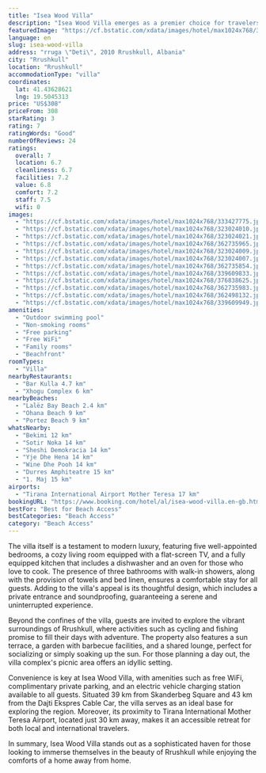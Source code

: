 ```yaml
---
title: "Isea Wood Villa"
description: "Isea Wood Villa emerges as a premier choice for travelers seeking a blend of luxury and privacy in the picturesque locale of Rrushkull."
featuredImage: "https://cf.bstatic.com/xdata/images/hotel/max1024x768/333427775.jpg?k=7642f37b2739ca432728d74ec4b99feed6f3fd3aec934fc94bac6cc6c6c6dfc6&o=&hp=1"
language: en
slug: isea-wood-villa
address: "rruga \"Deti\", 2010 Rrushkull, Albania"
city: "Rrushkull"
location: "Rrushkull"
accommodationType: "villa"
coordinates:
  lat: 41.43628621
  lng: 19.5045313
price: "US$308"
priceFrom: 308
starRating: 3
rating: 7
ratingWords: "Good"
numberOfReviews: 24
ratings:
  overall: 7
  location: 6.7
  cleanliness: 6.7
  facilities: 7.2
  value: 6.8
  comfort: 7.2
  staff: 7.5
  wifi: 0
images:
  - "https://cf.bstatic.com/xdata/images/hotel/max1024x768/333427775.jpg?k=7642f37b2739ca432728d74ec4b99feed6f3fd3aec934fc94bac6cc6c6c6dfc6&o=&hp=1"
  - "https://cf.bstatic.com/xdata/images/hotel/max1024x768/323024010.jpg?k=314550735cb69cc00a44587c2f7ecee0d1e56c762fb40e0b45d59a37cb7b464c&o=&hp=1"
  - "https://cf.bstatic.com/xdata/images/hotel/max1024x768/323024021.jpg?k=21ec9dd05ffaa70f9b0cef986e35dd1f4fe59a977a46c4e3b6be8a1d9591810c&o=&hp=1"
  - "https://cf.bstatic.com/xdata/images/hotel/max1024x768/362735965.jpg?k=9a24556de98c903c0d247c6c99aa2ec2441c8e930af50d4d24c05f2e441ce9f2&o=&hp=1"
  - "https://cf.bstatic.com/xdata/images/hotel/max1024x768/323024009.jpg?k=17fb6cfa240be3b17d9e58bc160d9f44a208a733dec077e2b3e524cef04d4f89&o=&hp=1"
  - "https://cf.bstatic.com/xdata/images/hotel/max1024x768/323024007.jpg?k=fd18d6d365304160de547df4be6a30f9d6011ab6275cb8ebe6983d4822347136&o=&hp=1"
  - "https://cf.bstatic.com/xdata/images/hotel/max1024x768/362735854.jpg?k=20ef07d66becf6677a555442f4330e195929225c08c0c8832bd13a7787de11af&o=&hp=1"
  - "https://cf.bstatic.com/xdata/images/hotel/max1024x768/339609833.jpg?k=8b03f29f5ca31388ecff995cfba0557b3b53c7dd51c80037ed04e346937bb126&o=&hp=1"
  - "https://cf.bstatic.com/xdata/images/hotel/max1024x768/376838625.jpg?k=f03ec20dfb529da1a7ae105b225f347b99cb13ee4271d2dd40aa5b2ad0e3d610&o=&hp=1"
  - "https://cf.bstatic.com/xdata/images/hotel/max1024x768/362735983.jpg?k=e6020d94b644e5438f46611f524a6cf9a6c33551cb46e15531c8797783e996d3&o=&hp=1"
  - "https://cf.bstatic.com/xdata/images/hotel/max1024x768/362498132.jpg?k=1144fd28a4e0387358f3e873f1b74df429f4b6bab1da3e88cc44fb9d8fca60f8&o=&hp=1"
  - "https://cf.bstatic.com/xdata/images/hotel/max1024x768/339609949.jpg?k=fd987ca0f49a5599c9609a6d001c382f6d516b6fb1fed9253a80a3bc60ada563&o=&hp=1"
amenities:
  - "Outdoor swimming pool"
  - "Non-smoking rooms"
  - "Free parking"
  - "Free WiFi"
  - "Family rooms"
  - "Beachfront"
roomTypes:
  - "Villa"
nearbyRestaurants:
  - "Bar Kulla 4.7 km"
  - "Xhogu Complex 6 km"
nearbyBeaches:
  - "Lalëz Bay Beach 2.4 km"
  - "Ohana Beach 9 km"
  - "Portez Beach 9 km"
whatsNearby:
  - "Bekimi 12 km"
  - "Sotir Noka 14 km"
  - "Sheshi Demokracia 14 km"
  - "Yje Dhe Hena 14 km"
  - "Wine Dhe Pooh 14 km"
  - "Durres Amphiteatre 15 km"
  - "1. Maj 15 km"
airports:
  - "Tirana International Airport Mother Teresa 17 km"
bookingURL: "https://www.booking.com/hotel/al/isea-wood-villa.en-gb.html?aid=8035640"
bestFor: "Best for Beach Access"
bestCategories: "Beach Access"
category: "Beach Access"
---
```


The villa itself is a testament to modern luxury, featuring five well-appointed bedrooms, a cozy living room equipped with a flat-screen TV, and a fully equipped kitchen that includes a dishwasher and an oven for those who love to cook. The presence of three bathrooms with walk-in showers, along with the provision of towels and bed linen, ensures a comfortable stay for all guests. Adding to the villa's appeal is its thoughtful design, which includes a private entrance and soundproofing, guaranteeing a serene and uninterrupted experience.

Beyond the confines of the villa, guests are invited to explore the vibrant surroundings of Rrushkull, where activities such as cycling and fishing promise to fill their days with adventure. The property also features a sun terrace, a garden with barbecue facilities, and a shared lounge, perfect for socializing or simply soaking up the sun. For those planning a day out, the villa complex's picnic area offers an idyllic setting.

Convenience is key at Isea Wood Villa, with amenities such as free WiFi, complimentary private parking, and an electric vehicle charging station available to all guests. Situated 39 km from Skanderbeg Square and 43 km from the Dajti Ekspres Cable Car, the villa serves as an ideal base for exploring the region. Moreover, its proximity to Tirana International Mother Teresa Airport, located just 30 km away, makes it an accessible retreat for both local and international travelers.

In summary, Isea Wood Villa stands out as a sophisticated haven for those looking to immerse themselves in the beauty of Rrushkull while enjoying the comforts of a home away from home.